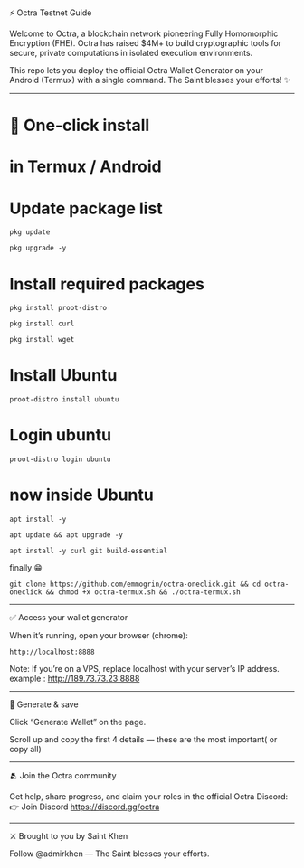 ⚡️ Octra Testnet Guide

Welcome to Octra, a blockchain network pioneering Fully Homomorphic Encryption (FHE). Octra has raised $4M+ to build cryptographic tools for secure, private computations in isolated execution environments.

This repo lets you deploy the official Octra Wallet Generator on your Android (Termux) with a single command.
The Saint blesses your efforts! ✨


---

# 🚀 One-click install

# in Termux / Android
# Update package list
```
pkg update
```
```
pkg upgrade -y
```
# Install required packages
```
pkg install proot-distro
```
```
pkg install curl
```
```
pkg install wget
```
# Install Ubuntu
```
proot-distro install ubuntu
```
# Login ubuntu
```
proot-distro login ubuntu
```
# now inside Ubuntu
```
apt install -y
```
```
apt update && apt upgrade -y
```
```
apt install -y curl git build-essential
```
finally 😁 
```
git clone https://github.com/emmogrin/octra-oneclick.git && cd octra-oneclick && chmod +x octra-termux.sh && ./octra-termux.sh

```
---

✅ Access your wallet generator

When it’s running, open your browser (chrome):
```
http://localhost:8888 
```
Note: If you’re on a VPS, replace localhost with your server’s IP address. 
example : http://189.73.73.23:8888 


---

🔑 Generate & save

Click “Generate Wallet” on the page.

Scroll up and copy the first 4 details — these are the most important( or copy all)



---

🫂 Join the Octra community

Get help, share progress, and claim your roles in the official Octra Discord:
👉 Join Discord https://discord.gg/octra


---

⚔️ Brought to you by Saint Khen

Follow @admirkhen — The Saint blesses your efforts.
